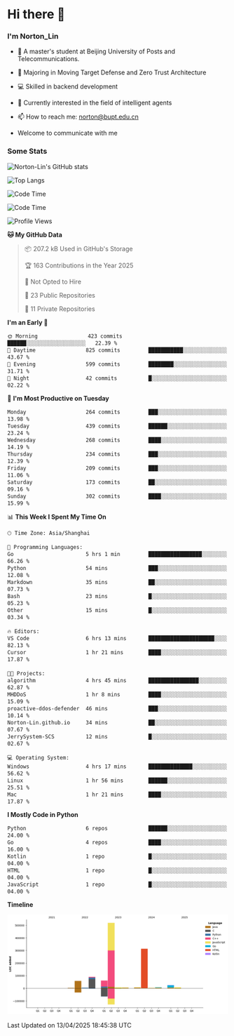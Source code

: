 
# Hi there 👋

### I'm Norton_Lin
- 🏫 A master's student at Beijing University of Posts and Telecommunications.
- 🌱 Majoring in Moving Target Defense and Zero Trust Architecture
- 💻 Skilled in backend development
- 🤖 Currently interested in the field of intelligent agents
- 📫 How to reach me: [norton@bupt.edu.cn](mailto:norton@bupt.edu.cn)

- Welcome to communicate with me

### Some Stats
![Norton-Lin's GitHub stats](https://github-readme-stats.vercel.app/api?username=Norton-Lin&count_private=true&show_icons=true&theme=radical)

![Top Langs](https://github-readme-stats.vercel.app/api/top-langs/?username=Norton-Lin&langs_count=10&layout=compact)

![Code Time](https://github-readme-stats.vercel.app/api/wakatime?username=Norton_Lin)

<!--START_SECTION:waka-->
![Code Time](http://img.shields.io/badge/Code%20Time-949%20hrs%2019%20mins-blue)

![Profile Views](http://img.shields.io/badge/Profile%20Views-6-blue)

**🐱 My GitHub Data** 

> 📦 207.2 kB Used in GitHub's Storage 
 > 
> 🏆 163 Contributions in the Year 2025
 > 
> 🚫 Not Opted to Hire
 > 
> 📜 23 Public Repositories 
 > 
> 🔑 11 Private Repositories 
 > 
**I'm an Early 🐤** 

```text
🌞 Morning                423 commits         ██████░░░░░░░░░░░░░░░░░░░   22.39 % 
🌆 Daytime                825 commits         ███████████░░░░░░░░░░░░░░   43.67 % 
🌃 Evening                599 commits         ████████░░░░░░░░░░░░░░░░░   31.71 % 
🌙 Night                  42 commits          █░░░░░░░░░░░░░░░░░░░░░░░░   02.22 % 
```
📅 **I'm Most Productive on Tuesday** 

```text
Monday                   264 commits         ███░░░░░░░░░░░░░░░░░░░░░░   13.98 % 
Tuesday                  439 commits         ██████░░░░░░░░░░░░░░░░░░░   23.24 % 
Wednesday                268 commits         ████░░░░░░░░░░░░░░░░░░░░░   14.19 % 
Thursday                 234 commits         ███░░░░░░░░░░░░░░░░░░░░░░   12.39 % 
Friday                   209 commits         ███░░░░░░░░░░░░░░░░░░░░░░   11.06 % 
Saturday                 173 commits         ██░░░░░░░░░░░░░░░░░░░░░░░   09.16 % 
Sunday                   302 commits         ████░░░░░░░░░░░░░░░░░░░░░   15.99 % 
```


📊 **This Week I Spent My Time On** 

```text
🕑︎ Time Zone: Asia/Shanghai

💬 Programming Languages: 
Go                       5 hrs 1 min         █████████████████░░░░░░░░   66.26 % 
Python                   54 mins             ███░░░░░░░░░░░░░░░░░░░░░░   12.08 % 
Markdown                 35 mins             ██░░░░░░░░░░░░░░░░░░░░░░░   07.73 % 
Bash                     23 mins             █░░░░░░░░░░░░░░░░░░░░░░░░   05.23 % 
Other                    15 mins             █░░░░░░░░░░░░░░░░░░░░░░░░   03.34 % 

🔥 Editors: 
VS Code                  6 hrs 13 mins       █████████████████████░░░░   82.13 % 
Cursor                   1 hr 21 mins        ████░░░░░░░░░░░░░░░░░░░░░   17.87 % 

🐱‍💻 Projects: 
algorithm                4 hrs 45 mins       ████████████████░░░░░░░░░   62.87 % 
MHDDoS                   1 hr 8 mins         ████░░░░░░░░░░░░░░░░░░░░░   15.09 % 
proactive-ddos-defender  46 mins             ███░░░░░░░░░░░░░░░░░░░░░░   10.14 % 
Norton-Lin.github.io     34 mins             ██░░░░░░░░░░░░░░░░░░░░░░░   07.67 % 
JerrySystem-SCS          12 mins             █░░░░░░░░░░░░░░░░░░░░░░░░   02.67 % 

💻 Operating System: 
Windows                  4 hrs 17 mins       ██████████████░░░░░░░░░░░   56.62 % 
Linux                    1 hr 56 mins        ██████░░░░░░░░░░░░░░░░░░░   25.51 % 
Mac                      1 hr 21 mins        ████░░░░░░░░░░░░░░░░░░░░░   17.87 % 
```

**I Mostly Code in Python** 

```text
Python                   6 repos             ██████░░░░░░░░░░░░░░░░░░░   24.00 % 
Go                       4 repos             ████░░░░░░░░░░░░░░░░░░░░░   16.00 % 
Kotlin                   1 repo              █░░░░░░░░░░░░░░░░░░░░░░░░   04.00 % 
HTML                     1 repo              █░░░░░░░░░░░░░░░░░░░░░░░░   04.00 % 
JavaScript               1 repo              █░░░░░░░░░░░░░░░░░░░░░░░░   04.00 % 
```



**Timeline**

![Lines of Code chart](https://raw.githubusercontent.com/Norton-Lin/Norton-Lin/main/assets/bar_graph.png)


 Last Updated on 13/04/2025 18:45:38 UTC
<!--END_SECTION:waka-->
